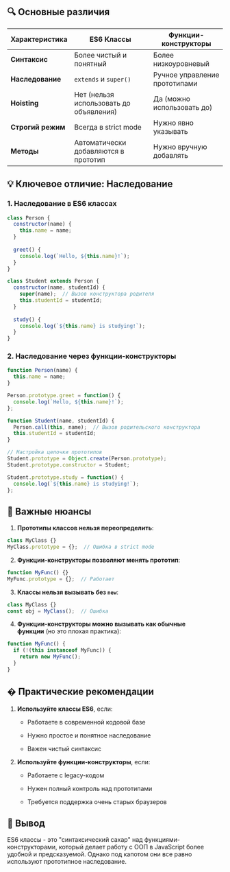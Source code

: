 
## 🔍 Основные различия

|Характеристика|ES6 Классы|Функции-конструкторы|
|---|---|---|
|**Синтаксис**|Более чистый и понятный|Более низкоуровневый|
|**Наследование**|`extends` и `super()`|Ручное управление прототипами|
|**Hoisting**|Нет (нельзя использовать до объявления)|Да (можно использовать до)|
|**Строгий режим**|Всегда в strict mode|Нужно явно указывать|
|**Методы**|Автоматически добавляются в прототип|Нужно вручную добавлять|

## 💡 Ключевое отличие: Наследование

### 1. Наследование в ES6 классах

```js
class Person {
  constructor(name) {
    this.name = name;
  }
  
  greet() {
    console.log(`Hello, ${this.name}!`);
  }
}

class Student extends Person {
  constructor(name, studentId) {
    super(name);  // Вызов конструктора родителя
    this.studentId = studentId;
  }
  
  study() {
    console.log(`${this.name} is studying!`);
  }
}
```

### 2. Наследование через функции-конструкторы

```js
function Person(name) {
  this.name = name;
}

Person.prototype.greet = function() {
  console.log(`Hello, ${this.name}!`);
};

function Student(name, studentId) {
  Person.call(this, name);  // Вызов родительского конструктора
  this.studentId = studentId;
}

// Настройка цепочки прототипов
Student.prototype = Object.create(Person.prototype);
Student.prototype.constructor = Student;

Student.prototype.study = function() {
  console.log(`${this.name} is studying!`);
};
```

## 🎯 Важные нюансы

1. **Прототипы классов нельзя переопределить**:

```js
class MyClass {}
MyClass.prototype = {};  // Ошибка в strict mode
```

2. **Функции-конструкторы позволяют менять прототип**:

```js
function MyFunc() {}
MyFunc.prototype = {};  // Работает
```

 3. **Классы нельзя вызывать без `new`**:

```js
class MyClass {}
const obj = MyClass();  // Ошибка
```

4. **Функции-конструкторы можно вызывать как обычные функции** (но это плохая практика):

```js
function MyFunc() {
  if (!(this instanceof MyFunc)) {
    return new MyFunc();
  }
}
```


## � Практические рекомендации

1. **Используйте классы ES6**, если:
    
    - Работаете в современной кодовой базе
        
    - Нужно простое и понятное наследование
        
    - Важен чистый синтаксис
        
2. **Используйте функции-конструкторы**, если:
    
    - Работаете с legacy-кодом
        
    - Нужен полный контроль над прототипами
        
    - Требуется поддержка очень старых браузеров
        

## 🚀 Вывод

ES6 классы - это "синтаксический сахар" над функциями-конструкторами, который делает работу с ООП в JavaScript более удобной и предсказуемой. Однако под капотом они все равно используют прототипное наследование.